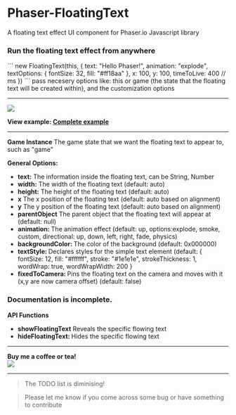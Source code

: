 
# Phaser-FloatingText
A floating text effect UI component for Phaser.io Javascript library

<h3>Run the floating text effect from anywhere</h3>
```
new FloatingText(this, {
            text: "Hello Phaser!",
            animation: "explode",
            textOptions: {
                fontSize: 32,
                fill: "#ff18aa"
            },
            x: 100,
            y: 100,
            timeToLive: 400 // ms
        })
```
pass necesery options like: this or game (the state that the floating text will be created within), and the customization options

<hr>

<img src="http://i221.photobucket.com/albums/dd22/djmid71/phasetips_zpsjtzerwxx.gif"/>

<strong>View example: <a href="http://www.netgfx.com/trunk/games/tools/phaser-floatingtext">Complete example</a></strong>

  <hr>

<strong>Game Instance</strong>
The game state that we want the floating text to appear to, such as "game"

<strong>General Options:</strong>

<ul>
    <li><strong>text:</strong> The information inside the floating text, can be String, Number</li>
    <li><strong>width:</strong> The width of the floating text (default: auto)</li>
  <li><strong>height:</strong> The height of the floating text (default: auto)</li>
  <li><strong>x</strong> The x position of the floating text (default: auto based on alignment)</li>
    <li><strong>y</strong> The y position of the floating text (default: auto based on alignment)</li>
    <li><strong>parentObject</strong> The parent object that the floating text will appear at (default: null)</li>
    <li><strong>animation: </strong> The animation effect (default: up, options:explode, smoke, custom, directional: up, down, left, right, fade, physics)</li>
    <li><strong>backgroundColor: </strong> The color of the background (default: 0x000000)</li>
    <li><strong>textStyle: </strong> Declares styles for the simple text element (default: {
            fontSize: 12,
            fill: "#ffffff",
            stroke: "#1e1e1e",
            strokeThickness: 1,
            wordWrap: true,
            wordWrapWidth: 200
        }</li>
    <li><strong>fixedToCamera: </strong> Pins the floating text on the camera and moves with it (x,y are now camera offset) (default: false)</li>
</ul>

### Documentation is incomplete.

<strong>API Functions</strong>

<ul>
    <li><strong>showFloatingText</strong> Reveals the specific flowing text</li>
    <li><strong>hideFloatingText: </strong> Hides the specific flowing text</li>
</ul>

<i>
</i>

<hr>

<strong>Buy me a coffee or tea!</strong> <br>
<a href="https://www.paypal.com/cgi-bin/webscr?cmd=_donations&business=JCFPKZJ7Y23JJ&lc=GR&item_name=NetGfx%2ecom&currency_code=EUR&bn=PP%2dDonationsBF%3abtn_donate_SM%2egif%3aNonHosted"><img src="https://www.paypalobjects.com/webstatic/en_US/btn/btn_donate_92x26.png"/></a>


<hr>

>The TODO list is diminising!

>Please let me know if you come across some bug or have something to contribute
